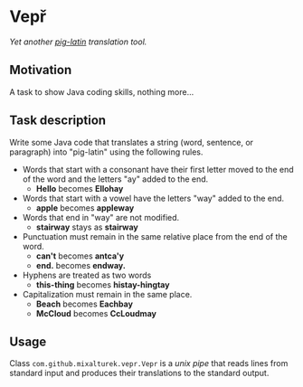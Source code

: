 Vepř
====

*Yet another [pig-latin][wikipedia] translation tool.*


Motivation
----------

A task to show Java coding skills, nothing more...


Task description
----------------

Write some Java code that translates a string (word, sentence, or paragraph) into "pig-latin" using the following rules.

- Words that start with a consonant have their first letter moved to the end of the word and the letters "ay" added to the end.
    - **Hello** becomes **Ellohay**
- Words that start with a vowel have the letters "way" added to the end.
    - **apple** becomes **appleway**
- Words that end in "way" are not modified.
    - **stairway** stays as **stairway**
- Punctuation must remain in the same relative place from the end of the word.
    - **can't** becomes **antca'y**
    - **end.** becomes **endway.**
- Hyphens are treated as two words
    - **this-thing** becomes **histay-hingtay**
- Capitalization must remain in the same place.
    - **Beach** becomes **Eachbay**
    - **McCloud** becomes **CcLoudmay**


Usage
-----

Class `com.github.mixalturek.vepr.Vepr` is a *unix pipe* that reads lines from standard input and produces
their translations to the standard output.



[wikipedia]: https://en.wikipedia.org/wiki/Pig_Latin
